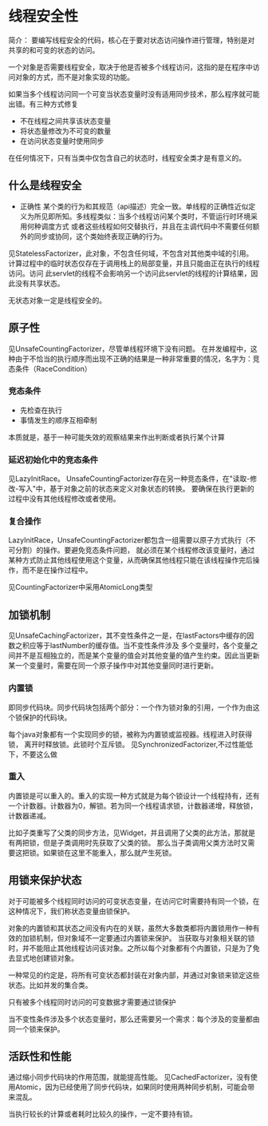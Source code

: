 # 线程安全性

简介：
要编写线程安全的代码，核心在于要对状态访问操作进行管理，特别是对共享的和可变的状态的访问。

一个对象是否需要线程安全，取决于他是否被多个线程访问，这指的是在程序中访问对象的方式，而不是对象实现的功能。
    
如果当多个线程访问同一个可变当状态变量时没有适用同步技术，那么程序就可能出错。有三种方式修复
+ 不在线程之间共享该状态变量
+ 将状态量修改为不可变的数量
+ 在访问状态变量时使用同步

在任何情况下，只有当类中仅包含自己的状态时，线程安全类才是有意义的。

## 什么是线程安全

+ 正确性
某个类的行为和其规范（api描述）完全一致。单线程的正确性近似定义为所见即所知。多线程类似：当多个线程访问某个类时，不管运行时环境采用何种调度方式
或者这些线程如何交替执行，并且在主调代码中不需要任何额外的同步或协同，这个类始终表现正确的行为。

见StatelessFactorizer，此对象，不包含任何域，不包含对其他类中域的引用。计算过程中的临时状态仅存在于调用栈上的局部变量，并且只能由正在执行的线程访问。访问
此servlet的线程不会影响另一个访问此servlet的线程的计算结果，因此没有共享状态。

无状态对象一定是线程安全的。

## 原子性

见UnsafeCountingFactorizer，尽管单线程环境下没有问题。
在并发编程中，这种由于不恰当的执行顺序而出现不正确的结果是一种非常重要的情况，名字为：竞态条件（RaceCondition）

### 竞态条件

+ 先检查在执行
+ 事情发生的顺序互相牵制

本质就是，基于一种可能失效的观察结果来作出判断或者执行某个计算

### 延迟初始化中的竞态条件

见LazyInitRace。
UnsafeCountingFactorizer存在另一种竞态条件，在"读取-修改-写入"中，基于对象之前的状态来定义对象状态的转换。
要确保在执行更新的过程中没有其他线程修改或者使用。

### 复合操作

LazyInitRace，UnsafeCountingFactorizer都包含一组需要以原子方式执行（不可分割）的操作。要避免竞态条件问题，
就必须在某个线程修改该变量时，通过某种方式防止其他线程使用这个变量，从而确保其他线程只能在该线程操作完后操作，而不是在操作过程中。

见CountingFactorizer中采用AtomicLong类型

## 加锁机制

见UnsafeCachingFactorizer，其不变性条件之一是，在lastFactors中缓存的因数之积应等于lastNumber的缓存值。当不变性条件涉及
多个变量时，各个变量之间并不是互相独立的，而是某个变量的值会对其他变量的值产生约束。因此当更新某一个变量时，需要在同一个原子操作中对其他变量同时进行更新。

### 内置锁

即同步代码块。同步代码块包括两个部分：一个作为锁对象的引用，一个作为由这个锁保护的代码块。

每个java对象都有一个实现同步的锁，被称为内置锁或监视器。线程进入时获得锁， 离开时释放锁。此锁时个互斥锁。
见SynchronizedFactorizer,不过性能低下，不要这么做

### 重入

内置锁是可以重入的。重入的实现一种方式就是为每个锁设计一个线程持有，还有一个计数器。计数器为0，解锁。若为同一个线程请求锁，计数器递增，释放锁，计数器递减。

比如子类重写了父类的同步方法，见Widget，并且调用了父类的此方法，那就是有两把锁，但是子类调用时先获取了父类的锁。
那么当子类调用父类方法时又需要这把锁。如果锁在这里不能重入，那么就产生死锁。

## 用锁来保护状态 

对于可能被多个线程同时访问的可变状态变量，在访问它时需要持有同一个锁，在这种情况下，我们称状态变量由锁保护。

对象的内置锁和其状态之间没有内在的关联，虽然大多数类都将内置锁用作一种有效的加锁机制，但对象域不一定要通过内置锁来保护。
当获取与对象相关联的锁时，并不能阻止其他线程访问该对象。之所以每个对象都有个内置锁，只是为了免去显式地创建锁对象。

一种常见的约定是，将所有可变状态都封装在对象内部，并通过对象锁来锁定这些状态。比如并发的集合类。

只有被多个线程同时访问的可变数据才需要通过锁保护

当不变性条件涉及多个状态变量时，那么还需要另一个需求：每个涉及的变量都由同一个锁来保护。

## 活跃性和性能

通过缩小同步代码块的作用范围，就能提高性能。
见CachedFactorizer，没有使用Atomic，因为已经使用了同步代码块，如果同时使用两种同步机制，可能会带来混乱。

当执行较长的计算或者耗时比较久的操作，一定不要持有锁。









